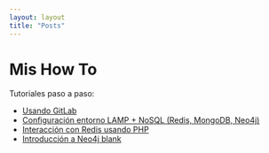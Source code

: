 ```yaml
---
layout: layout
title: "Posts"
---
```


# Mis How To
Tutoriales paso a paso:

* <a href = 'http://ualmtorres.github.io/howtos/Usando%20GitLab/' target = '_blank'>Usando GitLab</a>
* <a href = 'http://ualmtorres.github.io/howtos/ConfiguracionEntornoGGVD/' target = '_blank'>Configuración entorno LAMP + NoSQL (Redis, MongoDB, Neo4j)</a>
* <a href = 'http://ualmtorres.github.io/howtos/RedisPHP/' target = '_blank'>Interacción con Redis usando PHP</a>
* <a href = 'http://ualmtorres.github.io/howtos/Neo4j/Neo4j%20%20Slides.html' target = '_blank'>Introducción a Neo4j blank</a>
